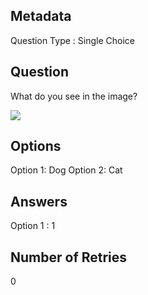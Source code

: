 ## Metadata
Question Type : Single Choice

## Question
What do you see in the image?

<img src="https://docs-api-qa.cloudlabs.ai/repos/raw.githubusercontent.com/Rabin-spektra/Demo-Repo/main/cloned-test-file-img/images/pexels-chevanon-1108099.jpg?token=8b2t1Sg45N8JBe8QNwBlyhJq" />

## Options
Option 1: Dog
Option 2: Cat

## Answers
Option 1 : 1

## Number of Retries
0

